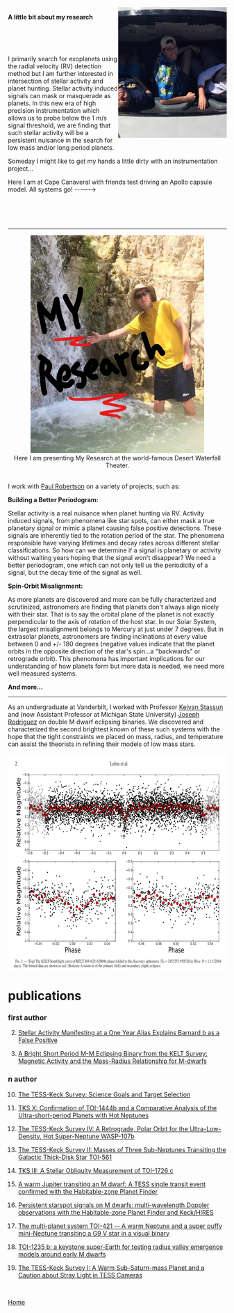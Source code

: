 <img align="right" src="./temp3.jpg" width="250" height="300">

<strong>A little bit about my research</strong>

<br>
<br>
<br>

I primarily search for exoplanets using the radial velocity (RV) detection method but I am further interested in intersection of stellar activity and planet hunting. Stellar activity induced signals can mask or masquerade as planets. In this new era of high precision instrumentation which allows us to probe below the 1 m/s signal threshold, we are finding that such stellar activity will be a persistent nuisance in the search for low mass and/or long period planets.

Someday I might like to get my hands a little dirty with an instrumentation project...

Here I am at Cape Canaveral with friends test driving an Apollo capsule model. All systems go!  ----->
<br>
<br>
<br>
<br>
<br>

* * *


<center><img  src="./jackpic5.jpg" width="400" height="500"></center>
<center>Here I am presenting My Research at the world-famous Desert Waterfall Theater.</center>

<br>

I work with [Paul Robertson](https://faculty.sites.uci.edu/robertson/) on a variety of projects, such as:

<strong>Building a Better Periodogram:</strong>

Stellar activity is a real nuisance when planet hunting via RV. Activity induced signals,
from phenomena like star spots, can either mask a true planetary signal or mimic a planet causing false positive detections.
These signals are inherently tied to the rotation period of the star. The phenomena responsible have varying lifetimes and decay rates across different stellar classifications.
So how can we determine if a signal is planetary or activity without waiting years hoping that the signal won't disappear?
We need a better periodogram, one which can not only tell us the periodicity of a signal, but the decay time of the signal as well.


<strong>Spin-Orbit Misalignment:</strong>

As more planets are discovered and more can be fully characterized and scrutinized, astronomers are finding that planets don't always
align nicely with their star. That is to say the orbital plane of the planet is not exactly perpendicular to the axis of rotation of the host star. In our Solar System, the largest misalignment belongs to Mercury at just under 7 degrees.
But in extrasolar planets, astronomers are finding inclinations at every value between 0 and +/- 180 degrees (negative values indicate that the planet orbits in the opposite direction of the star's spin...a "backwards" or retrograde orbit).
This phenomena has important implications for our understanding of how planets form but more data is needed, we need more well measured systems.

<strong>And more...</strong>




* * *

As an undergraduate at Vanderbilt, I worked with Professor [Keivan Stassun](http://astro.phy.vanderbilt.edu/~stassuk/) and (now Assistant Professor at Michigan State University) [Joseph Rodriguez](https://sites.google.com/site/josepherodriguezjr/) on double M dwarf eclipsing binaries.
We discovered and characterized the second brightest known of these such systems with the hope that the tight constraints we placed on mass, radius, and temperature can assist the theorists in refining their models of low mass stars.

<center><img align="middle" src= "./keltks20.png" width="600" height="500"></center>



# publications

### first author

2. [Stellar Activity Manifesting at a One Year Alias Explains Barnard b as a False Positive](https://arxiv.org/abs/2105.07005)

1. [A Bright Short Period M-M Eclipsing Binary from the KELT Survey: Magnetic Activity and the Mass-Radius Relationship for M-dwarfs](https://arxiv.org/abs/1706.02401)

### n author

10. [The TESS-Keck Survey: Science Goals and Target Selection](https://arxiv.org/abs/2106.06156)

9. [TKS X: Confirmation of TOI-1444b and a Comparative Analysis of the Ultra-short-period Planets with Hot Neptunes](https://arxiv.org/abs/2105.08844)

8. [The TESS-Keck Survey IV: A Retrograde, Polar Orbit for the Ultra-Low-Density, Hot Super-Neptune WASP-107b](https://arxiv.org/abs/2101.09371)

7. [The TESS-Keck Survey II: Masses of Three Sub-Neptunes Transiting the Galactic Thick-Disk Star TOI-561](https://arxiv.org/abs/2009.03071)

6. [TKS III: A Stellar Obliquity Measurement of TOI-1726 c](https://arxiv.org/abs/2008.12397)

5. [A warm Jupiter transiting an M dwarf: A TESS single transit event confirmed with the Habitable-zone Planet Finder](https://arxiv.org/abs/2007.07098)

4. [Persistent starspot signals on M dwarfs: multi-wavelength Doppler observations with the Habitable-zone Planet Finder and Keck/HIRES](https://arxiv.org/abs/2005.09657)

3. [The multi-planet system TOI-421 -- A warm Neptune and a super puffy mini-Neptune transiting a G9 V star in a visual binary](https://arxiv.org/abs/2004.10095)

2. [TOI-1235 b: a keystone super-Earth for testing radius valley emergence models around early M dwarfs](https://arxiv.org/abs/2004.06682)

1. [The TESS-Keck Survey I: A Warm Sub-Saturn-mass Planet and a Caution about Stray Light in TESS Cameras](https://arxiv.org/abs/2003.10451)

<br>

<!--https://www.youtube.com/watch?v=_drHg6FpYmU -->


[Home](./)

